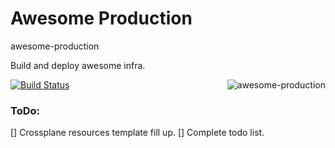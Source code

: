 # Awesome Production
awesome-production

Build and deploy awesome infra.

<a href="https://awesome-production.com/"><img align="right" src="https://github.com/xyphanajay/awesome-production/raw/main/tmpl/assets/logo.png" alt="awesome-production" title="awesome-production" /></a>

[![Build Status](https://github.com/xyphanajay/awesome-production/actions/workflows/tests.yaml/badge.svg?branch=main)](https://github.com/xyphanajay/awesome-production/actions/workflows/tests.yaml?query=branch%3Amain)

### ToDo:
[] Crossplane resources template fill up.
[] Complete todo list.